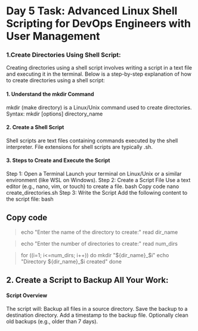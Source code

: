 
# Day 5 Task: Advanced Linux Shell Scripting for DevOps Engineers with User Management
### 1.Create Directories Using Shell Script:

Creating directories using a shell script involves writing a script in a text file and executing it in the terminal. Below is a step-by-step explanation of how to create directories using a shell script:

#### 1. Understand the mkdir Command
mkdir (make directory) is a Linux/Unix command used to create directories.
Syntax: mkdir [options] directory_name
#### 2. Create a Shell Script
Shell scripts are text files containing commands executed by the shell interpreter.
File extensions for shell scripts are typically .sh.
#### 3. Steps to Create and Execute the Script
Step 1: Open a Terminal
Launch your terminal on Linux/Unix or a similar environment (like WSL on Windows).
Step 2: Create a Script File
Use a text editor (e.g., nano, vim, or touch) to create a file.
bash
Copy code
nano create_directories.sh
Step 3: Write the Script
Add the following content to the script file:
bash
## Copy code
> echo "Enter the name of the directory to create:"
> read dir_name

> echo "Enter the number of directories to create:"
> read num_dirs

> for ((i=1; i<=num_dirs; i++))
> do
> mkdir "${dir_name}_$i"
> echo "Directory ${dir_name}_$i created"
> done 

## 2. Create a Script to Backup All Your Work:
#### Script Overview
The script will:
Backup all files in a source directory.
Save the backup to a destination directory.
Add a timestamp to the backup file.
Optionally clean old backups (e.g., older than 7 days).

